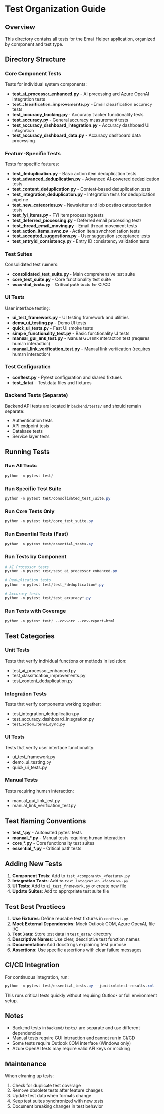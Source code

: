 # Test Organization Guide

## Overview
This directory contains all tests for the Email Helper application, organized by component and test type.

## Directory Structure

### Core Component Tests
Tests for individual system components:

- **test_ai_processor_enhanced.py** - AI processing and Azure OpenAI integration tests
- **test_classification_improvements.py** - Email classification accuracy tests
- **test_accuracy_tracking.py** - Accuracy tracker functionality tests
- **test_accuracy.py** - General accuracy measurement tests
- **test_accuracy_dashboard_integration.py** - Accuracy dashboard UI integration
- **test_accuracy_dashboard_data.py** - Accuracy dashboard data processing

### Feature-Specific Tests
Tests for specific features:

- **test_deduplication.py** - Basic action item deduplication tests
- **test_advanced_deduplication.py** - Advanced AI-powered deduplication tests
- **test_content_deduplication.py** - Content-based deduplication tests
- **test_integration_deduplication.py** - Integration tests for deduplication pipeline
- **test_new_categories.py** - Newsletter and job posting categorization tests
- **test_fyi_items.py** - FYI item processing tests
- **test_deferred_processing.py** - Deferred email processing tests
- **test_thread_email_moving.py** - Email thread movement tests
- **test_action_items_sync.py** - Action item synchronization tests
- **test_accepted_suggestions.py** - User suggestion acceptance tests
- **test_entryid_consistency.py** - Entry ID consistency validation tests

### Test Suites
Consolidated test runners:

- **consolidated_test_suite.py** - Main comprehensive test suite
- **core_test_suite.py** - Core functionality test suite
- **essential_tests.py** - Critical path tests for CI/CD

### UI Tests
User interface testing:

- **ui_test_framework.py** - UI testing framework and utilities
- **demo_ui_testing.py** - Demo UI tests
- **quick_ui_tests.py** - Fast UI smoke tests
- **simple_functionality_test.py** - Basic functionality UI tests
- **manual_gui_link_test.py** - Manual GUI link interaction test (requires human interaction)
- **manual_link_verification_test.py** - Manual link verification (requires human interaction)

### Test Configuration
- **conftest.py** - Pytest configuration and shared fixtures
- **test_data/** - Test data files and fixtures

### Backend Tests (Separate)
Backend API tests are located in `backend/tests/` and should remain separate:
- Authentication tests
- API endpoint tests
- Database tests
- Service layer tests

## Running Tests

### Run All Tests
```powershell
python -m pytest test/
```

### Run Specific Test Suite
```powershell
python -m pytest test/consolidated_test_suite.py
```

### Run Core Tests Only
```powershell
python -m pytest test/core_test_suite.py
```

### Run Essential Tests (Fast)
```powershell
python -m pytest test/essential_tests.py
```

### Run Tests by Component
```powershell
# AI Processor tests
python -m pytest test/test_ai_processor_enhanced.py

# Deduplication tests
python -m pytest test/test_*deduplication*.py

# Accuracy tests
python -m pytest test/test_accuracy*.py
```

### Run Tests with Coverage
```powershell
python -m pytest test/ --cov=src --cov-report=html
```

## Test Categories

### Unit Tests
Tests that verify individual functions or methods in isolation:
- test_ai_processor_enhanced.py
- test_classification_improvements.py
- test_content_deduplication.py

### Integration Tests
Tests that verify components working together:
- test_integration_deduplication.py
- test_accuracy_dashboard_integration.py
- test_action_items_sync.py

### UI Tests
Tests that verify user interface functionality:
- ui_test_framework.py
- demo_ui_testing.py
- quick_ui_tests.py

### Manual Tests
Tests requiring human interaction:
- manual_gui_link_test.py
- manual_link_verification_test.py

## Test Naming Conventions

- **test_*.py** - Automated pytest tests
- **manual_*.py** - Manual tests requiring human interaction
- **core_*.py** - Core functionality test suites
- **essential_*.py** - Critical path tests

## Adding New Tests

1. **Component Tests**: Add to `test_<component>_<feature>.py`
2. **Integration Tests**: Add to `test_integration_<feature>.py`
3. **UI Tests**: Add to `ui_test_framework.py` or create new file
4. **Update Suites**: Add to appropriate test suite file

## Test Best Practices

1. **Use Fixtures**: Define reusable test fixtures in `conftest.py`
2. **Mock External Dependencies**: Mock Outlook COM, Azure OpenAI, file I/O
3. **Test Data**: Store test data in `test_data/` directory
4. **Descriptive Names**: Use clear, descriptive test function names
5. **Documentation**: Add docstrings explaining test purpose
6. **Assertions**: Use specific assertions with clear failure messages

## CI/CD Integration

For continuous integration, run:
```powershell
python -m pytest test/essential_tests.py --junitxml=test-results.xml
```

This runs critical tests quickly without requiring Outlook or full environment setup.

## Notes

- Backend tests in `backend/tests/` are separate and use different dependencies
- Manual tests require GUI interaction and cannot run in CI/CD
- Some tests require Outlook COM interface (Windows only)
- Azure OpenAI tests may require valid API keys or mocking

## Maintenance

When cleaning up tests:
1. Check for duplicate test coverage
2. Remove obsolete tests after feature changes
3. Update test data when formats change
4. Keep test suites synchronized with new tests
5. Document breaking changes in test behavior
